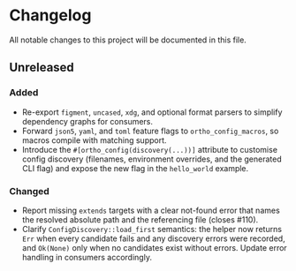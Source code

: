 # Changelog

All notable changes to this project will be documented in this file.

## Unreleased

### Added

- Re-export `figment`, `uncased`, `xdg`, and optional format parsers to
  simplify dependency graphs for consumers.
- Forward `json5`, `yaml`, and `toml` feature flags to
  `ortho_config_macros`, so macros compile with matching support.
- Introduce the `#[ortho_config(discovery(...))]` attribute to customise config
  discovery (filenames, environment overrides, and the generated CLI flag) and
  expose the new flag in the `hello_world` example.

### Changed

- Report missing `extends` targets with a clear not-found error that names the
  resolved absolute path and the referencing file (closes #110).
- Clarify `ConfigDiscovery::load_first` semantics: the helper now returns
  `Err` when every candidate fails and any discovery errors were recorded, and
  `Ok(None)` only when no candidates exist without errors. Update error
  handling in consumers accordingly.
